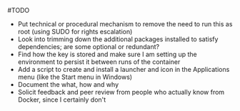 #TODO
* Put technical or procedural mechanism to remove the need to run this as root (using SUDO for rights escalation)
* Look into trimming down the additional packages installed to satisfy dependencies; are some optional or redundant?
* Find how the key is stored and make sure I am setting up the environment to persist it between runs of the container
* Add a script to create and install a launcher and icon in the Applications menu (like the Start menu in Windows)
* Document the what, how and why
* Solicit feedback and peer review from people who actually know from Docker, since I certainly don't

